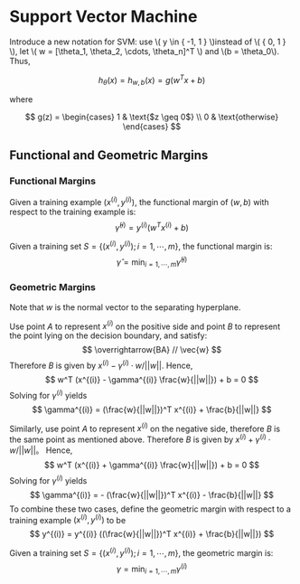 # Support Vector Machine
Introduce a new notation for SVM: use \\( y \in \{ -1, 1 \} \\)instead of \\( \{ 0, 1 \} \\), let \\( w = [\theta_1, \theta_2, \cdots, \theta_n]^T \\) and \\(b = \theta_0\\). Thus,

$$
h_{\theta}(x) = h_{w,b}(x) = g(w^T x + b)
$$

where

$$
g(z) = 
\begin{cases}
1 & \text{$z \geq 0$} \\
0 & \text{otherwise}
\end{cases}
$$

## Functional and Geometric Margins
### Functional Margins
Given a training example $(x^{(i)} , y^{(i)})$, the functional margin of $(w,b)$ with respect to the training example is:
$$
\hat \gamma ^{(i)} = y^{(i)} (w^T x ^{(i)} + b)
$$

Given a training set $S = \{ (x^{(i)} , y^{(i)}); i = 1, \cdots, m \}$, the functional margin is:
$$
\hat \gamma = \min_{i = 1, \cdots, m} \hat \gamma ^ {(i)}
$$

### Geometric Margins
Note that $w$ is the normal vector to the separating hyperplane. 

Use point $A$ to represent $x^{(i)}$ on the positive side and point $B$ to represent the point lying on the decision boundary, and satisfy:
$$
\overrightarrow{BA} // \vec{w}
$$
Therefore $B$ is given by $x^{(i)} - \gamma^{(i)} \cdot w / ||w||$. Hence,
$$
w^T (x^{(i)} - \gamma^{(i)} \frac{w}{||w||}) + b = 0
$$
Solving for $\gamma^{(i)}$ yields
$$
\gamma^{(i)} = (\frac{w}{||w||})^T x^{(i)} + \frac{b}{||w||}
$$

Similarly, use point $A$ to represent $x^{(i)}$ on the negative side, therefore $B$ is the same point as mentioned above. Therefore $B$ is given by $x^{(i)} + \gamma^{(i)} \cdot w / ||w||$。 Hence,
$$
w^T (x^{(i)} + \gamma^{(i)} \frac{w}{||w||}) + b = 0
$$
Solving for $\gamma^{(i)}$ yields
$$
\gamma^{(i)} = - (\frac{w}{||w||})^T x^{(i)} - \frac{b}{||w||}
$$
To combine these two cases, define the geometric margin with respect to a training example $(x^{(i)} , y^{(i)})$ to be
$$
y^{(i)} = y^{(i)} ((\frac{w}{||w||})^T x^{(i)} + \frac{b}{||w||})
$$

Given a training set $S = \{ (x^{(i)} , y^{(i)}); i = 1, \cdots, m \}$, the geometric margin is:
$$
\gamma = \min_{i = 1, \cdots, m} \gamma ^ {(i)}
$$
